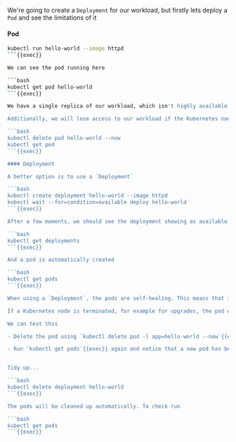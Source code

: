 
We're going to create a `Deployment` for our workload, but firstly lets deploy a `Pod` and see the limitations of it

#### Pod

```bash
kubectl run hello-world --image httpd
```{{exec}}

We can see the pod running here

```bash
kubectl get pod hello-world
```{{exec}}

We have a single replica of our workload, which isn't highly available.

Additionally, we will lose access to our workload if the Kubernetes node is terminated, the container exits with an error or the pod is accidentally deleted. 

```bash
kubectl delete pod hello-world --now
kubectl get pod
```{{exec}}

#### Deployment

A better option is to use a `Deployment`

```bash
kubectl create deployment hello-world --image httpd
kubectl wait --for=condition=available deploy hello-world
```{{exec}}

After a few moments, we should see the deployment showing as available

```bash
kubectl get deployments
```{{exec}}

And a pod is automatically created

```bash
kubectl get pods
```{{exec}}

When using a `Deployment`, the pods are self-healing. This means that if a pod terminates, it will automatically be recreated.

If a Kubernetes node is terminated, for example for upgrades, the pod will be terminated then rescheduled onto a new node.

We can test this

- Delete the pod using `kubectl delete pod -l app=hello-world --now`{{exec}}

- Run `kubectl get pods`{{exec}} again and notice that a new pod has been created with a different name


Tidy up...

```bash
kubectl delete deployment hello-world
```{{exec}}

The pods will be cleaned up automatically. To check run

```bash
kubectl get pods
```{{exec}}